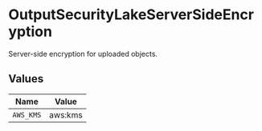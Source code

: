# OutputSecurityLakeServerSideEncryption

Server-side encryption for uploaded objects.


## Values

| Name      | Value     |
| --------- | --------- |
| `AWS_KMS` | aws:kms   |